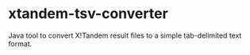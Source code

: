 # xtandem-tsv-converter
Java tool to convert X!Tandem result files to a simple tab-delimited text format.
